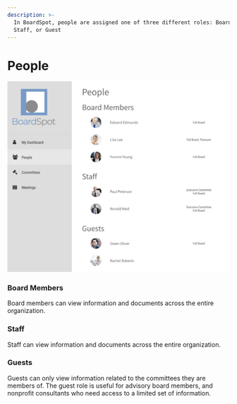 ```yaml
---
description: >-
  In BoardSpot, people are assigned one of three different roles: Board Member,
  Staff, or Guest
---
```


# People

![The People page lists everyone associated with an organization](../.gitbook/assets/screen-shot-2019-01-03-at-12.38.00-pm.png)

###  Board Members

Board members can view information and documents across the entire organization.

### Staff

Staff can view information and documents across the entire organization. 

### Guests

Guests can only view information related to the committees they are members of. The guest role is useful for advisory board members, and nonprofit consultants who need access to a limited set of information.

